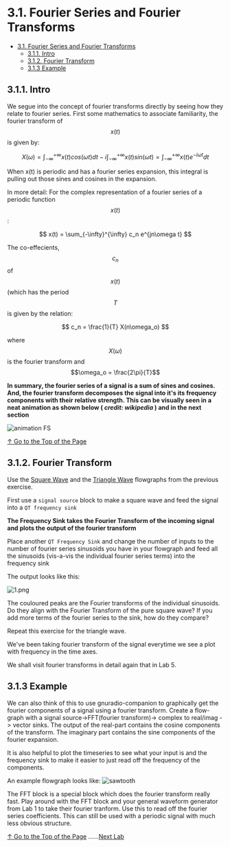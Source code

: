 # 3.1. Fourier Series and Fourier Transforms
<!-- TOC -->

- [3.1. Fourier Series and Fourier Transforms](#31-fourier-series-and-fourier-transforms)
    - [3.1.1. Intro](#311-intro)
    - [3.1.2. Fourier Transform](#312-fourier-transform)
    - [3.1.3 Example](#313-example)

<!-- /TOC -->

## 3.1.1. Intro

We segue into the concept of fourier transforms directly by seeing how they relate to fourier series. First some mathematics to associate familiarity, the fourier transform of $$x(t)$$ is given by:

$$
X(\omega) = \int_{-\infty}^{+\infty} x(t) cos(\omega t)dt -i \int_{-\infty}^{+\infty} x(t) sin(\omega t) = \int_{-\infty}^{+\infty}x(t)e^{-i\omega t}dt
$$

When x(t) is periodic and has a fourier series expansion, this integral is pulling out those sines and cosines in the expansion.  

In more detail: For the complex representation of a fourier series of a periodic function $$x(t)$$ :

$$
x(t) = \sum_{-\infty}^{\infty} c_n e^{jn\omega t}
$$

The co-effecients, $$ c_n $$ of $$ x(t) $$ (which  has the period $$ T $$ is given by the relation:

$$
c_n = \frac{1}{T} X(n\omega_o)
$$

where $$X(\omega)$$ is the fourier transform and $$\omega_o = \frac{2\pi}{T}$$

**In summary, the fourier series of a signal is a sum of sines and cosines. And, the fourier transform decomposes the signal into it's its frequency components with their relative strength. This can be visually seen in a neat animation as shown below ( *credit: wikipedia* ) and in the next section**

![animation FS](img/Fourier_series_and_transform.gif)

[↑ Go to the Top of the Page](#)

## 3.1.2. Fourier Transform

Use the [Square Wave](../03/#13-a-sqaure-wave) and the [Triangle Wave](../03/#14-a-triangle-wave) flowgraphs from the previous exercise.

First use a ``signal source`` block to make a square wave and feed the signal into a ``QT frequency sink``

**The Frequency Sink takes the Fourier Transform of the incoming signal and plots the output of the fourier transform**

Place another ``QT Frequency Sink`` and change the number of inputs to the number of fourier series sinusoids you have in your flowgraph and feed all the sinusoids (vis-a-vis the individual fourier series terms) into the frequency sink 

The output looks like this:

![1.png](img/3.png)

The couloured peaks are the Fourier transforms of the individual sinusoids. Do they align with the Fourier Transform of the pure square wave? If you add more terms of the fourier series to the sink, how do they compare?

Repeat this exercise for the triangle wave.

We've been taking fourier transform of the signal everytime we see a plot with frequency in the time axes. 

 We shall visit fourier transforms in detail again that in Lab 5. 

## 3.1.3 Example

We can also think of this to use gnuradio-companion to graphically get the fourier components of a signal using a fourier transform.  Create a flow-graph with a signal source->FFT(fourier transform)-> complex to real/imag -> vector sinks.  The output of the real-part contains the cosine components of the transform.  The imaginary part contains the sine components of the fourier expansion.  

It is also helpful to plot the timeseries to see what your input is and the frequency sink to make it easier to just read off the frequency of the components.  

An example flowgraph looks like:
![sawtooth](img/4.png) 

The FFT block is a special block which does the fourier transform really fast. Play around with the FFT block and your general waveform generator from Lab 1 to take their fourier tranform.  Use this to read off the fourier series coefficients.  This can still be used with a periodic signal with much less obvious structure.

[↑ Go to the Top of the Page](#) ......[Next Lab](../04)